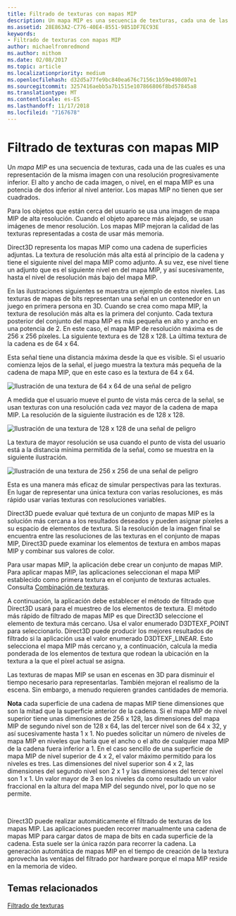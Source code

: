 ```yaml
---
title: Filtrado de texturas con mapas MIP
description: Un mapa MIP es una secuencia de texturas, cada una de las cuales es una representación de la misma imagen con una resolución progresivamente inferior. El alto y ancho de cada imagen, o nivel, en el mapa MIP es una potencia de dos inferior al nivel anterior.
ms.assetid: 28E863A2-C776-40E4-8551-9851DF7EC93E
keywords:
- Filtrado de texturas con mapas MIP
author: michaelfromredmond
ms.author: mithom
ms.date: 02/08/2017
ms.topic: article
ms.localizationpriority: medium
ms.openlocfilehash: d32d5a77fe9bc840ea676c7156c1b59e498d07e1
ms.sourcegitcommit: 3257416aebb5a7b1515e107866806f8bd57845a8
ms.translationtype: MT
ms.contentlocale: es-ES
ms.lasthandoff: 11/17/2018
ms.locfileid: "7167678"
---
```

# <a name="texture-filtering-with-mipmaps"></a>Filtrado de texturas con mapas MIP


Un *mapa MIP* es una secuencia de texturas, cada una de las cuales es una representación de la misma imagen con una resolución progresivamente inferior. El alto y ancho de cada imagen, o nivel, en el mapa MIP es una potencia de dos inferior al nivel anterior. Los mapas MIP no tienen que ser cuadrados.

Para los objetos que están cerca del usuario se usa una imagen de mapa MIP de alta resolución. Cuando el objeto aparece más alejado, se usan imágenes de menor resolución. Los mapas MIP mejoran la calidad de las texturas representadas a costa de usar más memoria.

Direct3D representa los mapas MIP como una cadena de superficies adjuntas. La textura de resolución más alta está al principio de la cadena y tiene el siguiente nivel del mapa MIP como adjunto. A su vez, ese nivel tiene un adjunto que es el siguiente nivel en del mapa MIP, y así sucesivamente, hasta el nivel de resolución más bajo del mapa MIP.

En las ilustraciones siguientes se muestra un ejemplo de estos niveles. Las texturas de mapas de bits representan una señal en un contenedor en un juego en primera persona en 3D. Cuando se crea como mapa MIP, la textura de resolución más alta es la primera del conjunto. Cada textura posterior del conjunto del mapa MIP es más pequeña en alto y ancho en una potencia de 2. En este caso, el mapa MIP de resolución máxima es de 256 x 256 píxeles. La siguiente textura es de 128 x 128. La última textura de la cadena es de 64 x 64.

Esta señal tiene una distancia máxima desde la que es visible. Si el usuario comienza lejos de la señal, el juego muestra la textura más pequeña de la cadena de mapa MIP, que en este caso es la textura de 64 x 64.

![Ilustración de una textura de 64 x 64 de una señal de peligro](images/mip1.jpg)

A medida que el usuario mueve el punto de vista más cerca de la señal, se usan texturas con una resolución cada vez mayor de la cadena de mapa MIP. La resolución de la siguiente ilustración es de 128 x 128.

![Ilustración de una textura de 128 x 128 de una señal de peligro](images/mip2.jpg)

La textura de mayor resolución se usa cuando el punto de vista del usuario está a la distancia mínima permitida de la señal, como se muestra en la siguiente ilustración.

![Ilustración de una textura de 256 x 256 de una señal de peligro](images/mip3.jpg)

Esta es una manera más eficaz de simular perspectivas para las texturas. En lugar de representar una única textura con varias resoluciones, es más rápido usar varias texturas con resoluciones variables.

Direct3D puede evaluar qué textura de un conjunto de mapas MIP es la solución más cercana a los resultados deseados y pueden asignar píxeles a su espacio de elementos de textura. Si la resolución de la imagen final se encuentra entre las resoluciones de las texturas en el conjunto de mapas MIP, Direct3D puede examinar los elementos de textura en ambos mapas MIP y combinar sus valores de color.

Para usar mapas MIP, la aplicación debe crear un conjunto de mapas MIP. Para aplicar mapas MIP, las aplicaciones seleccionan el mapa MIP establecido como primera textura en el conjunto de texturas actuales. Consulta [Combinación de texturas](texture-blending.md).

A continuación, la aplicación debe establecer el método de filtrado que Direct3D usará para el muestreo de los elementos de textura. El método más rápido de filtrado de mapas MIP es que Direct3D seleccione el elemento de textura más cercano. Usa el valor enumerado D3DTEXF\_POINT para seleccionarlo. Direct3D puede producir los mejores resultados de filtrado si la aplicación usa el valor enumerado D3DTEXF\_LINEAR. Esto selecciona el mapa MIP más cercano y, a continuación, calcula la media ponderada de los elementos de textura que rodean la ubicación en la textura a la que el píxel actual se asigna.

Las texturas de mapas MIP se usan en escenas en 3D para disminuir el tiempo necesario para representarlas. También mejoran el realismo de la escena. Sin embargo, a menudo requieren grandes cantidades de memoria.

**Nota**  cada superficie de una cadena de mapas MIP tiene dimensiones que son la mitad que la superficie anterior de la cadena. Si el mapa MIP de nivel superior tiene unas dimensiones de 256 x 128, las dimensiones del mapa MIP de segundo nivel son de 128 x 64, las del tercer nivel son de 64 x 32, y así sucesivamente hasta 1 x 1. No puedes solicitar un número de niveles de mapa MIP en niveles que haría que el ancho o el alto de cualquier mapa MIP de la cadena fuera inferior a 1. En el caso sencillo de una superficie de mapa MIP de nivel superior de 4 x 2, el valor máximo permitido para los niveles es tres. Las dimensiones del nivel superior son 4 x 2, las dimensiones del segundo nivel son 2 x 1 y las dimensiones del tercer nivel son 1 x 1. Un valor mayor de 3 en los niveles da como resultado un valor fraccional en la altura del mapa MIP del segundo nivel, por lo que no se permite.

 

Direct3D puede realizar automáticamente el filtrado de texturas de los mapas MIP. Las aplicaciones pueden recorrer manualmente una cadena de mapas MIP para cargar datos de mapa de bits en cada superficie de la cadena. Esta suele ser la única razón para recorrer la cadena. La generación automática de mapas MIP en el tiempo de creación de la textura aprovecha las ventajas del filtrado por hardware porque el mapa MIP reside en la memoria de vídeo.

## <a name="span-idrelated-topicsspanrelated-topics"></a><span id="related-topics"></span>Temas relacionados


[Filtrado de texturas](texture-filtering.md)

 

 




